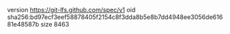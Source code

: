 version https://git-lfs.github.com/spec/v1
oid sha256:bd97ecf3eef58878405f2154c8f3dda8b5e8b7dd4948ee3056de61681e48587b
size 8463
